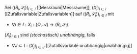Sei $((R_i, \mathscr{S}_i))_{i \in I}$ [[Messraum|Messräume]], $(X_i)_{i \in I}$ [[Zufallsvariable|Zufallsvariablen]] auf $((R_i, \mathscr{S}_i))_{i \in I}$ mit
- $\forall i \in I : X_i : (\Omega, \mathcal{A}) \to (R_i, \mathscr{S}_i)$

$(X_i)_{i \in I}$ sind *(stochastisch) unabhängig*, falls
- $\forall J \subset I : (X_j)_{j \in J}$ [[Zufallsvariable unabhängig|unabhängig]]